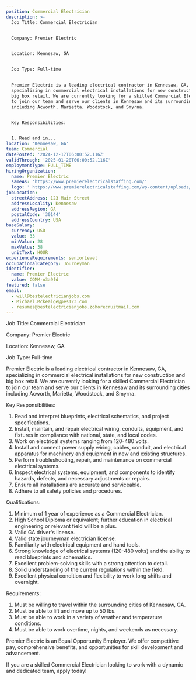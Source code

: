 ```yaml
---
position: Commercial Electrician
description: >-
  Job Title: Commercial Electrician


  Company: Premier Electric


  Location: Kennesaw, GA


  Job Type: Full-time


  Premier Electric is a leading electrical contractor in Kennesaw, GA,
  specializing in commercial electrical installations for new construction and
  big box retail. We are currently looking for a skilled Commercial Electrician
  to join our team and serve our clients in Kennesaw and its surrounding cities
  including Acworth, Marietta, Woodstock, and Smyrna. 


  Key Responsibilities:


  1. Read and in...
location: 'Kennesaw, GA'
team: Commercial
datePosted: '2024-12-17T06:00:52.116Z'
validThrough: '2025-01-20T06:00:52.116Z'
employmentType: FULL_TIME
hiringOrganization:
  name: Premier Electric
  sameAs: 'https://www.premierelectricalstaffing.com/'
  logo: ' https://www.premierelectricalstaffing.com/wp-content/uploads/2020/05/Premier-Electrical-Staffing-logo.png'
jobLocation:
  streetAddress: 123 Main Street
  addressLocality: Kennesaw
  addressRegion: GA
  postalCode: '30144'
  addressCountry: USA
baseSalary:
  currency: USD
  value: 33
  minValue: 28
  maxValue: 38
  unitText: HOUR
experienceRequirements: seniorLevel
occupationalCategory: Journeyman
identifier:
  name: Premier Electric
  value: COMM-n3a9fd
featured: false
email:
  - will@bestelectricianjobs.com
  - Michael.Mckeaige@pes123.com
  - resumes@bestelectricianjobs.zohorecruitmail.com
---
```




Job Title: Commercial Electrician

Company: Premier Electric

Location: Kennesaw, GA

Job Type: Full-time

Premier Electric is a leading electrical contractor in Kennesaw, GA, specializing in commercial electrical installations for new construction and big box retail. We are currently looking for a skilled Commercial Electrician to join our team and serve our clients in Kennesaw and its surrounding cities including Acworth, Marietta, Woodstock, and Smyrna. 

Key Responsibilities:

1. Read and interpret blueprints, electrical schematics, and project specifications.
2. Install, maintain, and repair electrical wiring, conduits, equipment, and fixtures in compliance with national, state, and local codes.
3. Work on electrical systems ranging from 120-480 volts.
4. Install and connect power supply wiring, cables, conduit, and electrical apparatus for machinery and equipment in new and existing structures.
5. Perform troubleshooting, repair, and maintenance on commercial electrical systems.
6. Inspect electrical systems, equipment, and components to identify hazards, defects, and necessary adjustments or repairs.
7. Ensure all installations are accurate and serviceable.
8. Adhere to all safety policies and procedures.

Qualifications:

1. Minimum of 1 year of experience as a Commercial Electrician.
2. High School Diploma or equivalent; further education in electrical engineering or relevant field will be a plus.
3. Valid GA driver's license.
4. Valid state journeyman electrician license.
5. Familiarity with electrical equipment and hand tools.
6. Strong knowledge of electrical systems (120-480 volts) and the ability to read blueprints and schematics.
7. Excellent problem-solving skills with a strong attention to detail.
8. Solid understanding of the current regulations within the field.
9. Excellent physical condition and flexibility to work long shifts and overnight.

Requirements:

1. Must be willing to travel within the surrounding cities of Kennesaw, GA.
2. Must be able to lift and move up to 50 lbs.
3. Must be able to work in a variety of weather and temperature conditions.
4. Must be able to work overtime, nights, and weekends as necessary.

Premier Electric is an Equal Opportunity Employer. We offer competitive pay, comprehensive benefits, and opportunities for skill development and advancement.

If you are a skilled Commercial Electrician looking to work with a dynamic and dedicated team, apply today!
